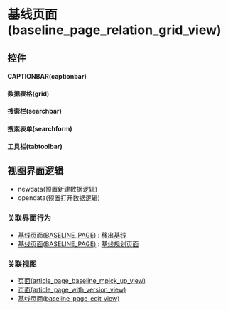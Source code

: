 # 基线页面(baseline_page_relation_grid_view)  <!-- {docsify-ignore-all} -->



## 控件
#### CAPTIONBAR(captionbar)
#### 数据表格(grid)
#### 搜索栏(searchbar)
#### 搜索表单(searchform)
#### 工具栏(tabtoolbar)

## 视图界面逻辑
  * newdata(预置新建数据逻辑)
  * opendata(预置打开数据逻辑)


### 关联界面行为
  * [基线页面(BASELINE_PAGE)](module/Wiki/baseline_page) : [移出基线](module/Wiki/baseline_page#界面行为)
  * [基线页面(BASELINE_PAGE)](module/Wiki/baseline_page) : [基线规划页面](module/Wiki/baseline_page#界面行为)

### 关联视图
  * [页面(article_page_baseline_mpick_up_view)](app/view/article_page_baseline_mpick_up_view)
  * [页面(article_page_with_version_view)](app/view/article_page_with_version_view)
  * [基线页面(baseline_page_edit_view)](app/view/baseline_page_edit_view)

<script>
 const { createApp } = Vue
  createApp({
    data() {
      return {

      }
    }
  }).use(ElementPlus).mount('#app')
</script>